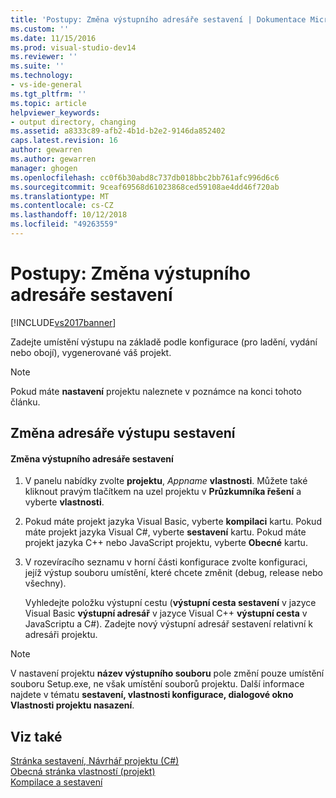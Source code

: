 ```yaml
---
title: 'Postupy: Změna výstupního adresáře sestavení | Dokumentace Microsoftu'
ms.custom: ''
ms.date: 11/15/2016
ms.prod: visual-studio-dev14
ms.reviewer: ''
ms.suite: ''
ms.technology:
- vs-ide-general
ms.tgt_pltfrm: ''
ms.topic: article
helpviewer_keywords:
- output directory, changing
ms.assetid: a8333c89-afb2-4b1d-b2e2-9146da852402
caps.latest.revision: 16
author: gewarren
ms.author: gewarren
manager: ghogen
ms.openlocfilehash: cc0f6b30abd8c737db018bbc2bb761afc996d6c6
ms.sourcegitcommit: 9ceaf69568d61023868ced59108ae4dd46f720ab
ms.translationtype: MT
ms.contentlocale: cs-CZ
ms.lasthandoff: 10/12/2018
ms.locfileid: "49263559"
---
```

# <a name="how-to-change-the-build-output-directory"></a>Postupy: Změna výstupního adresáře sestavení
[!INCLUDE[vs2017banner](../includes/vs2017banner.md)]

Zadejte umístění výstupu na základě podle konfigurace (pro ladění, vydání nebo obojí), vygenerované váš projekt.  
  
> [!NOTE]
>  Pokud máte **nastavení** projektu naleznete v poznámce na konci tohoto článku.  
  
## <a name="changing-the-build-output-directory"></a>Změna adresáře výstupu sestavení  
  
#### <a name="to-change-the-build-output-directory"></a>Změna výstupního adresáře sestavení  
  
1.  V panelu nabídky zvolte **projektu**, *Appname* **vlastnosti**. Můžete také kliknout pravým tlačítkem na uzel projektu v **Průzkumníka řešení** a vyberte **vlastnosti**.  
  
2.  Pokud máte projekt jazyka Visual Basic, vyberte **kompilaci** kartu. Pokud máte projekt jazyka Visual C#, vyberte **sestavení** kartu. Pokud máte projekt jazyka C++ nebo JavaScript projektu, vyberte **Obecné** kartu.  
  
3.  V rozevíracího seznamu v horní části konfigurace zvolte konfiguraci, jejíž výstup souboru umístění, které chcete změnit (debug, release nebo všechny).  
  
     Vyhledejte položku výstupní cestu (**výstupní cesta sestavení** v jazyce Visual Basic **výstupní adresář** v jazyce Visual C++ **výstupní cesta** v JavaScriptu a C#). Zadejte nový výstupní adresář sestavení relativní k adresáři projektu.  
  
> [!NOTE]
>  V nastavení projektu **název výstupního souboru** pole změní pouze umístění souboru Setup.exe, ne však umístění souborů projektu. Další informace najdete v tématu **sestavení, vlastnosti konfigurace, dialogové okno Vlastnosti projektu nasazení**.  
  
## <a name="see-also"></a>Viz také  
 [Stránka sestavení, Návrhář projektu (C#)](../ide/reference/build-page-project-designer-csharp.md)   
 [Obecná stránka vlastností (projekt)](http://msdn.microsoft.com/library/593b383c-cd0f-4dcd-ad65-9ec9b4b19c45)   
 [Kompilace a sestavení](../ide/compiling-and-building-in-visual-studio.md)



